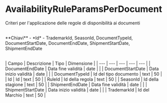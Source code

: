 # AvailabilityRuleParamsPerDocument

Criteri per l'applicazione delle regole di disponibilità ai documenti

<br>
**Chiavi**
- *Id*
- TrademarkId, SeasonId, DocumentTypeId, DocumentStartDate, DocumentEndDate, ShipmentStartDate, ShipmentEndDate
<br><br>

| Campo | Descrizione | Tipo | Dimensione | 
| --- | --- | --- | --- | --- |
| DocumentEndDate | Data fine validità | date |  |
| DocumentStartDate | Data inizio validità | date |  |
| DocumentTypeId | Id del tipo documento | text | 50 |
| Id | Id | text | 50 |
| RuleId | Id della regola | text | 50 |
| SeasonId | Id della stagione | text | 50 |
| ShipmentEndDate | Data fine validità | date |  |
| ShipmentStartDate | Data inizio validità | date |  |
| TrademarkId | Id del Marchio | text | 50 |

